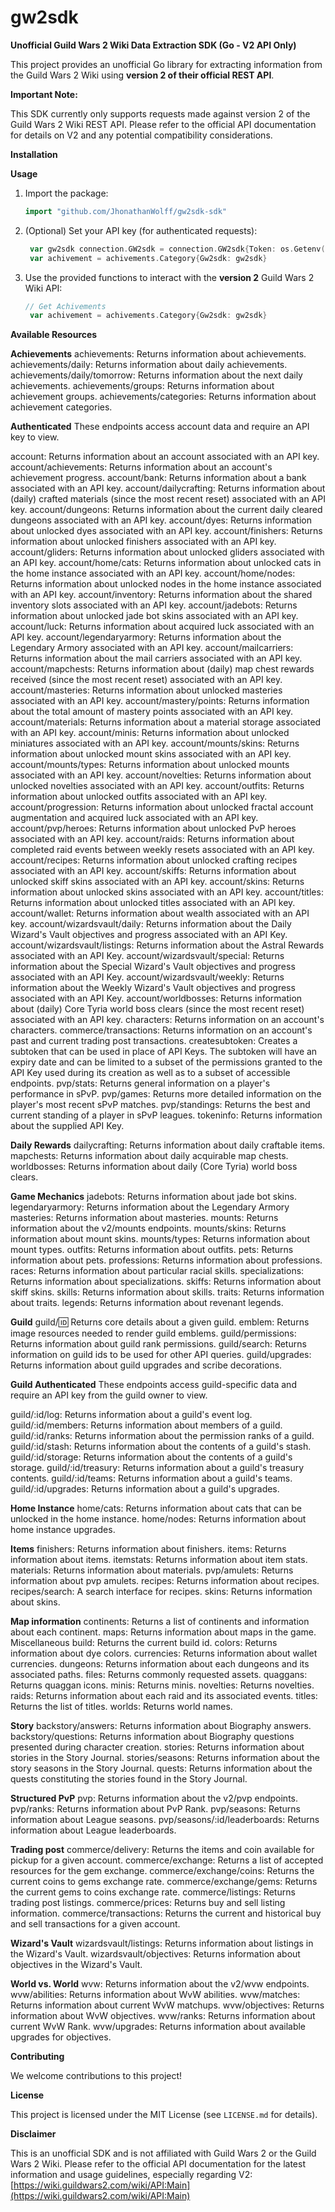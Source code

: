 # gw2sdk

**Unofficial Guild Wars 2 Wiki Data Extraction SDK (Go - V2 API Only)**

This project provides an unofficial Go library for extracting information from the Guild Wars 2 Wiki using **version 2 of their official REST API**.

**Important Note:**

This SDK currently only supports requests made against version 2 of the Guild Wars 2 Wiki REST API. Please refer to the official API documentation for details on V2 and any potential compatibility considerations.

**Installation**

**Usage**

1. Import the package:

   ```go
   import "github.com/JhonathanWolff/gw2sdk-sdk"
   ```

2. (Optional) Set your API key (for authenticated requests):

   ```go
	var gw2sdk connection.GW2sdk = connection.GW2sdk{Token: os.Getenv("GW2_TOKEN")}
	var achivement = achivements.Category{Gw2sdk: gw2sdk}
   ```

3. Use the provided functions to interact with the **version 2** Guild Wars 2 Wiki API:

   ```go
   // Get Achivements
	var achivement = achivements.Category{Gw2sdk: gw2sdk}

   ```

**Available Resources**

**Achievements**
achievements: Returns information about achievements.
achievements/daily: Returns information about daily achievements.
achievements/daily/tomorrow: Returns information about the next daily achievements.
achievements/groups: Returns information about achievement groups.
achievements/categories: Returns information about achievement categories.

**Authenticated**
These endpoints access account data and require an API key to view.

account: Returns information about an account associated with an API key.
account/achievements: Returns information about an account's achievement progress.
account/bank: Returns information about a bank associated with an API key.
account/dailycrafting: Returns information about (daily) crafted materials (since the most recent reset) associated with an API key.
account/dungeons: Returns information about the current daily cleared dungeons associated with an API key.
account/dyes: Returns information about unlocked dyes associated with an API key.
account/finishers: Returns information about unlocked finishers associated with an API key.
account/gliders: Returns information about unlocked gliders associated with an API key.
account/home/cats: Returns information about unlocked cats in the home instance associated with an API key.
account/home/nodes: Returns information about unlocked nodes in the home instance associated with an API key.
account/inventory: Returns information about the shared inventory slots associated with an API key.
account/jadebots: Returns information about unlocked jade bot skins associated with an API key.
account/luck: Returns information about acquired luck associated with an API key.
account/legendaryarmory: Returns information about the Legendary Armory associated with an API key.
account/mailcarriers: Returns information about the mail carriers associated with an API key.
account/mapchests: Returns information about (daily) map chest rewards received (since the most recent reset) associated with an API key.
account/masteries: Returns information about unlocked masteries associated with an API key.
account/mastery/points: Returns information about the total amount of mastery points associated with an API key.
account/materials: Returns information about a material storage associated with an API key.
account/minis: Returns information about unlocked miniatures associated with an API key.
account/mounts/skins: Returns information about unlocked mount skins associated with an API key.
account/mounts/types: Returns information about unlocked mounts associated with an API key.
account/novelties: Returns information about unlocked novelties associated with an API key.
account/outfits: Returns information about unlocked outfits associated with an API key.
account/progression: Returns information about unlocked fractal account augmentation and acquired luck associated with an API key.
account/pvp/heroes: Returns information about unlocked PvP heroes associated with an API key.
account/raids: Returns information about completed raid events between weekly resets associated with an API key.
account/recipes: Returns information about unlocked crafting recipes associated with an API key.
account/skiffs: Returns information about unlocked skiff skins associated with an API key.
account/skins: Returns information about unlocked skins associated with an API key.
account/titles: Returns information about unlocked titles associated with an API key.
account/wallet: Returns information about wealth associated with an API key.
account/wizardsvault/daily: Returns information about the Daily Wizard's Vault objectives and progress associated with an API Key.
account/wizardsvault/listings: Returns information about the Astral Rewards associated with an API Key.
account/wizardsvault/special: Returns information about the Special Wizard's Vault objectives and progress associated with an API Key.
account/wizardsvault/weekly: Returns information about the Weekly Wizard's Vault objectives and progress associated with an API Key.
account/worldbosses: Returns information about (daily) Core Tyria world boss clears (since the most recent reset) associated with an API key.
characters: Returns information on an account's characters.
commerce/transactions: Returns information on an account's past and current trading post transactions.
createsubtoken: Creates a subtoken that can be used in place of API Keys. The subtoken will have an expiry date and can be limited to a subset of the permissions granted to the API Key used during its creation as well as to a subset of accessible endpoints.
pvp/stats: Returns general information on a player's performance in sPvP.
pvp/games: Returns more detailed information on the player's most recent sPvP matches.
pvp/standings: Returns the best and current standing of a player in sPvP leagues.
tokeninfo: Returns information about the supplied API Key.

**Daily Rewards**
dailycrafting: Returns information about daily craftable items.
mapchests: Returns information about daily acquirable map chests.
worldbosses: Returns information about daily (Core Tyria) world boss clears.

**Game Mechanics**
jadebots: Returns information about jade bot skins.
legendaryarmory: Returns information about the Legendary Armory
masteries: Returns information about masteries.
mounts: Returns information about the v2/mounts endpoints.
mounts/skins: Returns information about mount skins.
mounts/types: Returns information about mount types.
outfits: Returns information about outfits.
pets: Returns information about pets.
professions: Returns information about professions.
races: Returns information about particular racial skills.
specializations: Returns information about specializations.
skiffs: Returns information about skiff skins.
skills: Returns information about skills.
traits: Returns information about traits.
legends: Returns information about revenant legends.

**Guild**
guild/:id: Returns core details about a given guild.
emblem: Returns image resources needed to render guild emblems.
guild/permissions: Returns information about guild rank permissions.
guild/search: Returns information on guild ids to be used for other API queries.
guild/upgrades: Returns information about guild upgrades and scribe decorations.

**Guild Authenticated**
These endpoints access guild-specific data and require an API key from the guild owner to view.

guild/:id/log: Returns information about a guild's event log.
guild/:id/members: Returns information about members of a guild.
guild/:id/ranks: Returns information about the permission ranks of a guild.
guild/:id/stash: Returns information about the contents of a guild's stash.
guild/:id/storage: Returns information about the contents of a guild's storage.
guild/:id/treasury: Returns information about a guild's treasury contents.
guild/:id/teams: Returns information about a guild's teams.
guild/:id/upgrades: Returns information about a guild's upgrades.

**Home Instance**
home/cats: Returns information about cats that can be unlocked in the home instance.
home/nodes: Returns information about home instance upgrades.

**Items**
finishers: Returns information about finishers.
items: Returns information about items.
itemstats: Returns information about item stats.
materials: Returns information about materials.
pvp/amulets: Returns information about pvp amulets.
recipes: Returns information about recipes.
recipes/search: A search interface for recipes.
skins: Returns information about skins.

**Map information**
continents: Returns a list of continents and information about each continent.
maps: Returns information about maps in the game.
Miscellaneous
build: Returns the current build id.
colors: Returns information about dye colors.
currencies: Returns information about wallet currencies.
dungeons: Returns information about each dungeons and its associated paths.
files: Returns commonly requested assets.
quaggans: Returns quaggan icons.
minis: Returns minis.
novelties: Returns novelties.
raids: Returns information about each raid and its associated events.
titles: Returns the list of titles.
worlds: Returns world names.

**Story**
backstory/answers: Returns information about Biography answers.
backstory/questions: Returns information about Biography questions presented during character creation.
stories: Returns information about stories in the Story Journal.
stories/seasons: Returns information about the story seasons in the Story Journal.
quests: Returns information about the quests constituting the stories found in the Story Journal.

**Structured PvP**
pvp: Returns information about the v2/pvp endpoints.
pvp/ranks: Returns information about PvP Rank.
pvp/seasons: Returns information about League seasons.
pvp/seasons/:id/leaderboards: Returns information about League leaderboards.

**Trading post**
commerce/delivery: Returns the items and coin available for pickup for a given account.
commerce/exchange: Returns a list of accepted resources for the gem exchange.
commerce/exchange/coins: Returns the current coins to gems exchange rate.
commerce/exchange/gems: Returns the current gems to coins exchange rate.
commerce/listings: Returns trading post listings.
commerce/prices: Returns buy and sell listing information.
commerce/transactions: Returns the current and historical buy and sell transactions for a given account.

**Wizard's Vault**
wizardsvault/listings: Returns information about listings in the Wizard's Vault.
wizardsvault/objectives: Returns information about objectives in the Wizard's Vault.

**World vs. World**
wvw: Returns information about the v2/wvw endpoints.
wvw/abilities: Returns information about WvW abilities.
wvw/matches: Returns information about current WvW matchups.
wvw/objectives: Returns information about WvW objectives.
wvw/ranks: Returns information about current WvW Rank.
wvw/upgrades: Returns information about available upgrades for objectives.


**Contributing**

We welcome contributions to this project! 

**License**

This project is licensed under the MIT License (see `LICENSE.md` for details).

**Disclaimer**

This is an unofficial SDK and is not affiliated with Guild Wars 2 or the Guild Wars 2 Wiki. Please refer to the official API documentation for the latest information and usage guidelines, especially regarding V2: [https://wiki.guildwars2.com/wiki/API:Main](https://wiki.guildwars2.com/wiki/API:Main)
